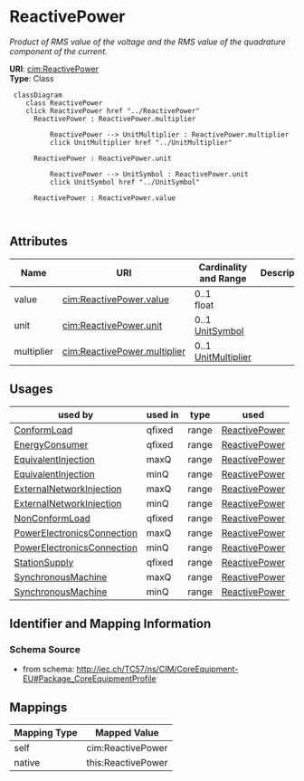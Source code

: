 # ReactivePower


_Product of RMS value of the voltage and the RMS value of the quadrature component of the current._





**URI**: [cim:ReactivePower](http://iec.ch/TC57/CIM100#ReactivePower)<br />
**Type**: Class




```mermaid
 classDiagram
    class ReactivePower
    click ReactivePower href "../ReactivePower"
      ReactivePower : ReactivePower.multiplier
        
          ReactivePower --> UnitMultiplier : ReactivePower.multiplier
          click UnitMultiplier href "../UnitMultiplier"
        
      ReactivePower : ReactivePower.unit
        
          ReactivePower --> UnitSymbol : ReactivePower.unit
          click UnitSymbol href "../UnitSymbol"
        
      ReactivePower : ReactivePower.value
        
      
```




<!-- no inheritance hierarchy -->


## Attributes


| Name | URI | Cardinality and Range | Description | Inheritance |
| ---  | --- | --- | --- | --- |
| value | [cim:ReactivePower.value](http://iec.ch/TC57/CIM100#ReactivePower.value) | 0..1 <br />  float  |  | direct |
| unit | [cim:ReactivePower.unit](http://iec.ch/TC57/CIM100#ReactivePower.unit) | 0..1 <br />  [UnitSymbol](UnitSymbol.md)  |  | direct |
| multiplier | [cim:ReactivePower.multiplier](http://iec.ch/TC57/CIM100#ReactivePower.multiplier) | 0..1 <br />  [UnitMultiplier](UnitMultiplier.md)  |  | direct |





## Usages

| used by | used in | type | used |
| ---  | --- | --- | --- |
| [ConformLoad](ConformLoad.md) | qfixed | range | [ReactivePower](ReactivePower.md) |
| [EnergyConsumer](EnergyConsumer.md) | qfixed | range | [ReactivePower](ReactivePower.md) |
| [EquivalentInjection](EquivalentInjection.md) | maxQ | range | [ReactivePower](ReactivePower.md) |
| [EquivalentInjection](EquivalentInjection.md) | minQ | range | [ReactivePower](ReactivePower.md) |
| [ExternalNetworkInjection](ExternalNetworkInjection.md) | maxQ | range | [ReactivePower](ReactivePower.md) |
| [ExternalNetworkInjection](ExternalNetworkInjection.md) | minQ | range | [ReactivePower](ReactivePower.md) |
| [NonConformLoad](NonConformLoad.md) | qfixed | range | [ReactivePower](ReactivePower.md) |
| [PowerElectronicsConnection](PowerElectronicsConnection.md) | maxQ | range | [ReactivePower](ReactivePower.md) |
| [PowerElectronicsConnection](PowerElectronicsConnection.md) | minQ | range | [ReactivePower](ReactivePower.md) |
| [StationSupply](StationSupply.md) | qfixed | range | [ReactivePower](ReactivePower.md) |
| [SynchronousMachine](SynchronousMachine.md) | maxQ | range | [ReactivePower](ReactivePower.md) |
| [SynchronousMachine](SynchronousMachine.md) | minQ | range | [ReactivePower](ReactivePower.md) |






## Identifier and Mapping Information







### Schema Source


* from schema: http://iec.ch/TC57/ns/CIM/CoreEquipment-EU#Package_CoreEquipmentProfile





## Mappings

| Mapping Type | Mapped Value |
| ---  | ---  |
| self | cim:ReactivePower |
| native | this:ReactivePower |




